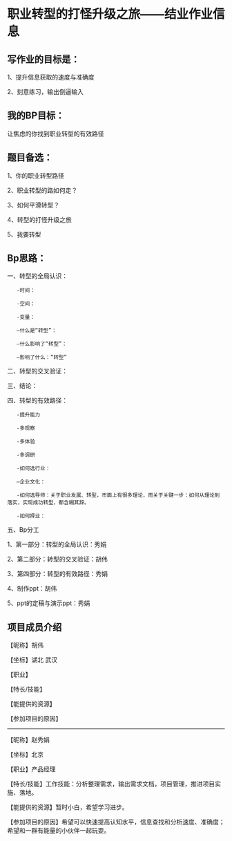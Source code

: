 # 职业转型的打怪升级之旅——结业作业信息

## 写作业的目标是：

1、提升信息获取的速度与准确度

2、刻意练习，输出倒逼输入


## 我的BP目标：

让焦虑的你找到职业转型的有效路径


## 题目备选：

1、你的职业转型路径

2、职业转型的路如何走？

3、如何平滑转型？

4、转型的打怪升级之旅

5、我要转型


## Bp思路：

一、转型的全局认识：

       -时间：

       -空间：

       -变量：

       —什么是“转型”：

       —什么影响了“转型”：

       —影响了什么：“转型”


二、转型的交叉验证：

三、结论：

四、转型的有效路径：

       -提升能力

       -多观察
       
       -多体验
       
       -多调研
       
       -如何选行业：
       
       —企业文化：
       
       -如何选导师：关于职业发展、转型，市面上有很多理论，而关于关键一步：如何从理论到落实，实现成功转型，都含糊其辞。
       
       -如何择业：
    

五、Bp分工

1、第一部分：转型的全局认识：秀娟

2、第二部分：转型的交叉验证：胡伟

3、第四部分：转型的有效路径：秀娟

4、制作ppt：胡伟

5、ppt的定稿与演示ppt：秀娟

## 项目成员介绍

【昵称】胡伟

【坐标】湖北 武汉

【职业】

【特长/技能】

【能提供的资源】

【参加项目的原因】

---


【昵称】赵秀娟

【坐标】北京

【职业】产品经理

【特长/技能】工作技能：分析整理需求，输出需求文档，项目管理，推进项目实施、落地。

【能提供的资源】暂时小白，希望学习进步。

【参加项目的原因】希望可以快速提高认知水平，信息查找和分析速度、准确度；希望和一群有能量的小伙伴一起玩耍。
